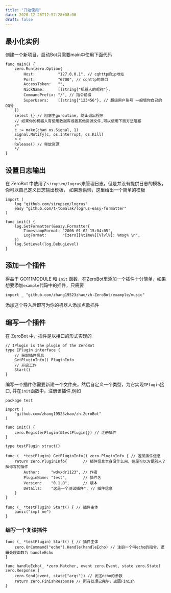 ```yaml
---
title: "开始使用"
date: 2020-12-26T12:57:28+08:00
draft: false
---
```


## 最小化实例

创建一个新项目，启动Bot只需要main中使用下面代码

```golang
func main() {
    zero.Run(zero.Option{
        Host:          "127.0.0.1", // cqhttp的ip地址
        Port:          "6700", // cqhttp的端口
        AccessToken:   "",
        NickName:      []string{"机器人的昵称"},
        CommandPrefix: "/", // 指令前缀
        SuperUsers:    []string{"123456"}, // 超级用户账号 一般填你自己的QQ号
    })
    select {} // 阻塞主goroutine, 防止退出程序
    // 如果你的机器人有使用数据库或者其他资源文件,可以使用下面方法阻塞
    /*
    c := make(chan os.Signal, 1)
    signal.Notify(c, os.Interrupt, os.Kill)
    <-c
    Release() // 释放资源
    */
}
```

## 设置日志输出

在 ZeroBot 中使用了`sirupsen/logrus`来管理日志，但是并没有提供日志的模板，你可以自己定义日志输出模板，
如果想偷懒，这里给出一个简单的模板

```golang
import (
    log "github.com/sirupsen/logrus"
    easy "github.com/t-tomalak/logrus-easy-formatter"
)

func init() {
    log.SetFormatter(&easy.Formatter{
        TimestampFormat: "2006-01-02 15:04:05",
        LogFormat:       "[zero][%time%][%lvl%]: %msg% \n",
    })
    log.SetLevel(log.DebugLevel)
}
```

## 添加一个插件

得益于 GO111MODULE 和 `init` 函数，在ZeroBot里添加一个插件十分简单，如果想要添加`example`代码中的插件，只需要

```golang
import _ "github.com/zhang19523zhao/zh-ZeroBot/example/music"
```

添加这个导入后即可为你的机器人添加点歌插件

## 编写一个插件

在 ZeroBot 中，插件是以接口的形式实现的

```golang
// IPlugin is the plugin of the ZeroBot
type IPlugin interface {
    // 获取插件信息
    GetPluginInfo() PluginInfo
    // 开启工作
    Start()
}
```

编写一个插件你需要新建一个文件夹，然后自定义一个类型，为它实现`IPlugin`接口,
并在`init`函数中，注册该插件,例如

```golang
package test

import (
    "github.com/zhang19523zhao/zh-ZeroBot"
)

func init() {
    zero.RegisterPlugin(&testPlugin{}) // 注册插件
}

type testPlugin struct{}

func (_ *testPlugin) GetPluginInfo() zero.PluginInfo { // 返回插件信息
    return zero.PluginInfo{       // 插件信息本身没什么用，但是可以方便别人了解你写的插件
        Author:     "wdvxdr1123", // 作者
        PluginName: "test",       // 插件名 
        Version:    "0.1.0",      // 版本
        Details:    "这是一个测试插件", // 插件信息
    }
}

func (_ *testPlugin) Start() { // 插件主体
    panic("impl me")
}
```

### 编写一个复读插件

```golang
func (_ *testPlugin) Start() { // 插件主体
    zero.OnCommand("echo").Handle(handleEcho) // 注册一个叫echo的指令，逻辑处理函数为 handleEcho
}

func handleEcho(_ *zero.Matcher, event zero.Event, state zero.State) zero.Response {
    zero.Send(event, state["args"]) // 发送echo的参数
    return zero.FinishResponse // 所有处理已完毕，返回Finish
}
```
